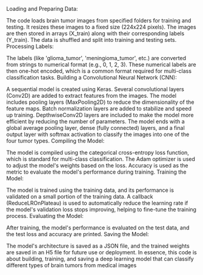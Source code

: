 Loading and Preparing Data:

The code loads brain tumor images from specified folders for training and testing.
It resizes these images to a fixed size (224x224 pixels).
The images are then stored in arrays (X_train) along with their corresponding labels (Y_train).
The data is shuffled and split into training and testing sets.
Processing Labels:

The labels (like 'glioma_tumor', 'meningioma_tumor', etc.) are converted from strings to numerical format (e.g., 0, 1, 2, 3).
These numerical labels are then one-hot encoded, which is a common format required for multi-class classification tasks.
Building a Convolutional Neural Network (CNN):

A sequential model is created using Keras.
Several convolutional layers (Conv2D) are added to extract features from the images.
The model includes pooling layers (MaxPooling2D) to reduce the dimensionality of the feature maps.
Batch normalization layers are added to stabilize and speed up training.
DepthwiseConv2D layers are included to make the model more efficient by reducing the number of parameters.
The model ends with a global average pooling layer, dense (fully connected) layers, and a final output layer with softmax activation to classify the images into one of the four tumor types.
Compiling the Model:

The model is compiled using the categorical cross-entropy loss function, which is standard for multi-class classification.
The Adam optimizer is used to adjust the model's weights based on the loss.
Accuracy is used as the metric to evaluate the model's performance during training.
Training the Model:

The model is trained using the training data, and its performance is validated on a small portion of the training data.
A callback (ReduceLROnPlateau) is used to automatically reduce the learning rate if the model's validation loss stops improving, helping to fine-tune the training process.
Evaluating the Model:

After training, the model's performance is evaluated on the test data, and the test loss and accuracy are printed.
Saving the Model:

The model's architecture is saved as a JSON file, and the trained weights are saved in an H5 file for future use or deployment.
In essence, this code is about building, training, and saving a deep learning model that can classify different types of brain tumors from medical images
